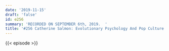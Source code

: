 ```yaml
---
date: '2019-11-15'
draft: 'false'
id: e256
summary: 'RECORDED ON SEPTEMBER 6th, 2019.  '
title: '#256 Catherine Salmon: Evolutionary Psychology And Pop Culture'
---
```

{{< episode >}}
